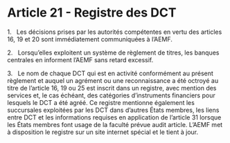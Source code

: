 # Article 21 - Registre des DCT


1.   Les décisions prises par les autorités compétentes en vertu des articles 16, 19 et 20 sont immédiatement communiquées à l’AEMF.

2.   Lorsqu’elles exploitent un système de règlement de titres, les banques centrales en informent l’AEMF sans retard excessif.

3.   Le nom de chaque DCT qui est en activité conformément au présent règlement et auquel un agrément ou une reconnaissance a été octroyé au titre de l’article 16, 19 ou 25 est inscrit dans un registre, avec mention des services et, le cas échéant, des catégories d’instruments financiers pour lesquels le DCT a été agréé. Ce registre mentionne également les succursales exploitées par les DCT dans d’autres États membres, les liens entre DCT et les informations requises en application de l’article 31 lorsque les États membres font usage de la faculté prévue audit article. L’AEMF met à disposition le registre sur un site internet spécial et le tient à jour.
